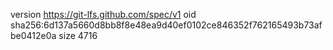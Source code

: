 version https://git-lfs.github.com/spec/v1
oid sha256:6d137a5660d8bb8f8e48ea9d40ef0102ce846352f762165493b73afbe0412e0a
size 4716
